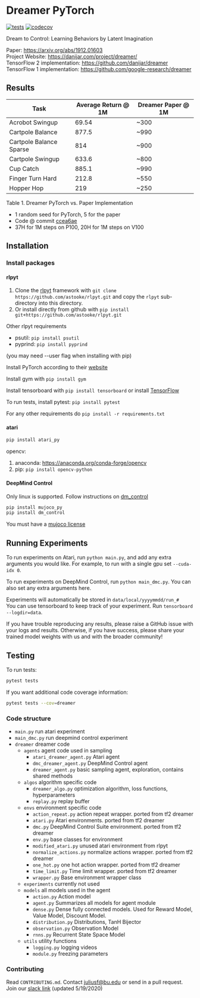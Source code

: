 # Dreamer PyTorch

[![tests](https://github.com/juliusfrost/dreamer-pytorch/workflows/tests/badge.svg)](https://github.com/juliusfrost/dreamer-pytorch/actions)
[![codecov](https://codecov.io/gh/juliusfrost/dreamer-pytorch/branch/master/graph/badge.svg?token=DN9RKIRS7C)](https://codecov.io/gh/juliusfrost/dreamer-pytorch)

Dream to Control: Learning Behaviors by Latent Imagination

Paper: https://arxiv.org/abs/1912.01603  
Project Website: https://danijar.com/project/dreamer/   
TensorFlow 2 implementation: https://github.com/danijar/dreamer  
TensorFlow 1 implementation: https://github.com/google-research/dreamer  

## Results

| Task                    | Average Return @ 1M | Dreamer Paper @ 1M |
|-------------------------|---------------------|--------------------|
| Acrobot Swingup         | 69.54               | ~300               |
| Cartpole Balance        | 877.5               | ~990               |
| Cartpole Balance Sparse | 814                 | ~900               |
| Cartpole Swingup        | 633.6               | ~800               |
| Cup Catch               | 885.1               | ~990               |
| Finger Turn Hard        | 212.8               | ~550               |
| Hopper Hop              | 219                 | ~250               |

Table 1. Dreamer PyTorch vs. Paper Implementation

- 1 random seed for PyTorch, 5 for the paper
- Code @ commit [ccea6ae](https://github.com/juliusfrost/dreamer-pytorch/commit/ccea6ae4a397a94c328891bd78e81d52dd156cb6)
- 37H for 1M steps on P100, 20H for 1M steps on V100

## Installation

### Install packages

#### rlpyt

1. Clone the [rlpyt](https://github.com/astooke/rlpyt) framework with
`git clone https://github.com/astooke/rlpyt.git` and copy the `rlpyt` sub-directory into this directory.  
2. Or install directly from github with 
`pip install git+https://github.com/astooke/rlpyt.git`

Other rlpyt requirements
- psutil: `pip install psutil`  
- pyprind: `pip install pyprind`

(you may need --user flag when installing with pip)

Install PyTorch according to their [website](https://pytorch.org/get-started/locally/)

Install gym with `pip install gym`

Install tensorboard with `pip install tensorboard` or install [TensorFlow](https://www.tensorflow.org/install)

To run tests, install pytest: `pip install pytest`

For any other requirements do `pip install -r requirements.txt`

#### atari
```bash
pip install atari_py
```
opencv:  
1. anaconda: https://anaconda.org/conda-forge/opencv
2. pip: `pip install opencv-python`

#### DeepMind Control
Only linux is supported. Follow instructions on [dm_control](https://github.com/deepmind/dm_control)
```bash
pip install mujoco_py
pip install dm_control
```

You must have a [mujoco license](https://www.roboti.us/license.html)

## Running Experiments

To run experiments on Atari, run `python main.py`, and add any extra arguments you would like.
For example, to run with a single gpu set `--cuda-idx 0`.

To run experiments on DeepMind Control, run `python main_dmc.py`. You can also set any extra arguments here.

Experiments will automatically be stored in `data/local/yyyymmdd/run_#`  
You can use tensorboard to keep track of your experiment.
Run `tensorboard --logdir=data`.

If you have trouble reproducing any results, please raise a GitHub issue with your logs and results.
Otherwise, if you have success, please share your trained model weights with us and with the broader community!

## Testing

To run tests:
```bash
pytest tests
```

If you want additional code coverage information:
```bash
pytest tests --cov=dreamer
```

### Code structure
- `main.py` run atari experiment
- `main_dmc.py` run deepmind control experiment 
- `dreamer` dreamer code
  - `agents` agent code used in sampling
    - `atari_dreamer_agent.py` Atari agent
    - `dmc_dreamer_agent.py` DeepMind Control agent
    - `dreamer_agent.py` basic sampling agent, exploration, contains shared methods
  - `algos` algorithm specific code
    - `dreamer_algo.py` optimization algorithm, loss functions, hyperparameters
    - `replay.py` replay buffer
  - `envs` environment specific code
    - `action_repeat.py` action repeat wrapper. ported from tf2 dreamer
    - `atari.py` Atari environments. ported from tf2 dreamer
    - `dmc.py` DeepMind Control Suite environment. ported from tf2 dreamer
    - `env.py` base classes for environment
    - `modified_atari.py` unused atari environment from rlpyt
    - `normalize_actions.py` normalize actions wrapper. ported from tf2 dreamer
    - `one_hot.py` one hot action wrapper. ported from tf2 dreamer
    - `time_limit.py` Time limit wrapper. ported from tf2 dreamer
    - `wrapper.py` Base environment wrapper class
  - `experiments` currently not used
  - `models` all models used in the agent
    - `action.py` Action model
    - `agent.py` Summarizes all models for agent module
    - `dense.py` Dense fully connected models. Used for Reward Model, Value Model, Discount Model.
    - `distribution.py` Distributions, TanH Bijector
    - `observation.py` Observation Model
    - `rnns.py` Recurrent State Space Model
  - `utils` utility functions
    - `logging.py` logging videos
    - `module.py`  freezing parameters


### Contributing
Read `CONTRIBUTING.md`.
Contact juliusf@bu.edu or send in a pull request.
Join our [slack link](https://join.slack.com/t/dreamer-pytorch/shared_invite/zt-emqv4p8h-rDWPNuDDk8Yxgjuym6gT8g)
(updated 5/19/2020)

